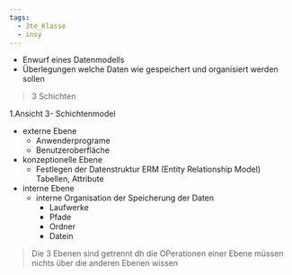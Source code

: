 ```yaml
---
tags:
  - 3te_Klasse
  - insy
---
```

- Enwurf eines Datenmodells
- Überlegungen welche Daten wie gespeichert und organisiert werden sollen 

> 3 Schichten 

1.Ansicht 3- Schichtenmodel

- externe Ebene
	- Anwenderprograme
	- Benutzeroberfläche
- konzeptionelle Ebene 
	- Festlegen der Datenstruktur ERM (Entity Relationship Model) Tabellen, Attribute
- interne Ebene 
	- interne Organisation der Speicherung der Daten 
		- Laufwerke
		- Pfade
		- Ordner
		- Datein

> Die 3 Ebenen sind getrennt dh die OPerationen einer Ebene müssen nichts über die anderen Ebenen wissen
